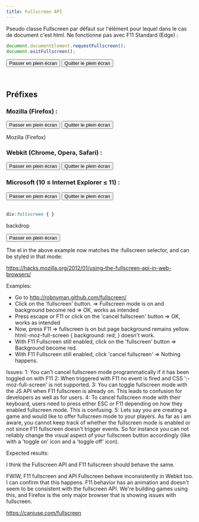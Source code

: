 ```yaml
---
title: Fullscreen API
---
```

  
<style>
#fullscreen { display:none }
#fullscreen:-moz-full-screen { display:block; color:#fff }
#fullscreen:-webkit-full-screen { display:block }
#fullscreen:fullscreen { display:block }
h1:fullscreen {
  border:1px solid #f00;
}
p:fullscreen {
font-size: 200%;
}
:fullscreen {background: green}
::backdrop {background: yellow}
html:-moz-full-screen {background: green}
:-ms-fullscreen {background: green}
::-ms-backdrop {background: yellow}
:-webkit-full-screen {background: green}
</style>

Pseudo classe Fullscreen par défaut sur l'élément pour lequel dans le cas de document c'est html. Ne fonctionne pas avec F11
Standard (Edge) : 

```javascript
document.documentElement.requestFullscreen();
document.exitFullscreen();
```

<button onclick="document.documentElement.requestFullscreen()">Passer en plein écran</button>
<button onclick="document.exitFullscreen()">Quitter le plein écran</button><br>

<span id="std"></span><br>

<script>
  std = document.getElementById("std")
  function fullscreenStatus(engine, enabled, element) {
    msg  = "Plein écran " + (enabled ? "" : "non ") + "supporté.<br>"
    msg += "Élément en plein écran : " + element
    engine.innerHTML = msg
    engine.className = (enabled ? "ok" : "ko")
  }

  fullscreenStatus(std, document.fullscreenEnabled, document.fullscreenElement)
  document.addEventListener("fullscreenchange", () => {
        fullscreenStatus(std, document.fullscreenEnabled,
        			document.fullscreenElement)})

  document.addEventListener("fullscreenerror", () => {
    std.innerHTML = "Erreur de passage en plein écran !"
    std.className = "ko" });
</script>

## Préfixes

### Mozilla (Firefox) : 

<button onclick="document.documentElement.mozRequestFullScreen()">Passer en plein écran</button>
<button onclick="document.mozCancelFullScreen()">Quitter le plein écran</button><br>

<span id="moz">Mozilla (Firefox)</span>
<br>
<script>
moz = document.getElementById("moz")
fullscreenStatus(moz, document.mozFullScreenEnabled, document.mozFullScreenElement)

document.addEventListener("mozfullscreenchange", function(){
  fullscreenStatus(moz, document.mozFullScreenEnabled,
  document.mozFullScreenElement)
});

document.addEventListener("mozfullscreenerror", function() {
  moz.innerHTML = "Erreur de passage en plein écran !"
  moz.className = "ko" 
});
</script>

### Webkit (Chrome, Opera, Safari) : 

<button onclick="document.documentElement.webkitRequestFullscreen()">Passer en plein écran</button>
<button onclick="document.webkitExitFullscreen()">Quitter le plein écran</button><br>
<span id="webkit"></span>
<script>
  webkit = document.getElementById("webkit")
  fullscreenStatus(webkit, document.webkitFullscreenEnabled, document.webkitFullscreenElement)
  document.addEventListener("webkitfullscreenchange", function(){
        fullscreenStatus(webkit, document.webkitFullscreenEnabled,
              document.webkitFullscreenElement)})
  document.addEventListener("webkitfullscreenerror", function() {
        webkit.innerHTML = "Erreur de passage en plein écran !"
        webkit.className = "ko" })
  </script>

### Microsoft (10 &le; Internet Explorer &le; 11) :

<button onclick="document.documentElement.msRequestFullscreen()">Passer en plein écran</button>
<button onclick="document.msExitFullscreen()">Quitter le plein écran</button><br>
<span id="ms"></span><br>
<script>
  ms = document.getElementById("ms")
  fullscreenStatus(ms, document.msFullscreenEnabled, document.msFullscreenElement)
  document.addEventListener("MSFullscreenChange", function(){
        fullscreenStatus(ms, document.msFullscreenEnabled,
              document.msFullscreenElement)})
  document.addEventListener("MSFullscreenError", function() {
        ms.innerHTML = "Erreur de passage en plein écran !"
        ms.className = "ko" })
</script>
  

```css
div:fullscreen { }
```




backdrop
<script>
  function isItemSupported(item, isFunc, ref){
  value = eval(item);
//	alert(item+" :\n\n"+value);		// DÃ©bug.
  if (!ref)
    ref = value;
  if (!value || value != ref){
    document.write('<br><br><span id="'+item+'"></span>');
 		eltMsg = document.getElementById(item);
//		eltMsg.innerHTML = item.slice(item.lastIndexOf('.')+1) + (isFunc?"()":"") + " non supportÃ©" + (isFunc?"e":"") + " par votre navigateur !";
    eltMsg.innerHTML = item + (isFunc?"()":"") + " non supportÃ©" + (isFunc?"e":"") + " par votre navigateur !";
    eltMsg.className = "ko";
  }
}

  isItemSupported("document.documentElement.requestFullscreen", true)
  isItemSupported("document.exitFullscreen", true)
  isItemSupported("document.fullscreenEnabled")
  isItemSupported("document.fullscreenElement")

  isItemSupported("document.documentElement.msRequestFullscreen", true)
  isItemSupported("document.msExitFullscreen", true)
  isItemSupported("document.msFullscreenEnabled")
  isItemSupported("document.msFullscreenElement")

  isItemSupported("document.documentElement.mozRequestFullScreen", true)
  isItemSupported("document.mozCancelFullScreen", true)
  isItemSupported("document.mozFullScreenEnabled")
  isItemSupported("document.mozFullScreenElement")

  isItemSupported("document.documentElement.webkitRequestFullscreen", true)
  isItemSupported("document.webkitExitFullscreen", true)
  isItemSupported("document.webkitFullscreenEnabled")
  isItemSupported("document.webkitFullscreenElement")
  */
</script>	 

<button onclick="testRequestFullScreen()">Passer en plein écran</button>

<script>
function testRequestFullScreen() {
var el = document.getElementById('fullscreen');

// use necessary prefixed versions
//el.webkitRequestFullscreen();
el.mozRequestFullScreen();
//el.msRequestFullscreen();

// finally the standard version
//el.requestFullscreen();
}          
</script>
The el in the above example now matches the :fullscreen selector, and can be styled in that mode:

https://hacks.mozilla.org/2012/01/using-the-fullscreen-api-in-web-browsers/

Examples:

- Go to http://robnyman.github.com/fullscreen/
- Click on the 'fullscreen' button. => Fullscreen mode is on and background become red => OK, works as intended
- Press escape or F11 or click on the 'cancel fullscreen' button => OK, works as intended
- Now, press F11 => fullscreen is on but page background remains yellow. html:-moz-full-screen { background: red; } doesn't work.
- With F11 Fullscreen still enabled, click on the 'fullscreen' button => Background become red.
- With F11 Fullscreen still enabled, click 'cancel fullscreen' => Nothing happens.


Issues:
1: You can't cancel fullscreen mode programmatically if it has been toggled on with F11
2: When triggered with F11 no event is fired and CSS ':-moz-full-screen' is not supported.
3: You can toggle fullscreen mode with the JS API when F11 fullscreen is already on. This leads to confusion for developers as well as for users.
4: To cancel fullscreen mode with their keyboard, users need to press either ESC or F11 depending on how they enabled fullscreen mode. This is confusing.
5: Lets say you are creating a game and would like to offer fullscreen mode to your players. As far as i am aware, you cannot keep track of whether the fullscreen mode is enabled or not since F11 fullscreen doesn't trigger events. So for instance you can not reliably change the visual aspect of your fullscreen button accordingly (like with a 'toggle on' icon and a 'toggle off' icon).


Expected results:

I think the Fullscreen API and F11 fullscreen should behave the same.

FWIW, F11 fullscreen and API Fullscreen behave inconsistently in Webkit too.
I can confirm that this happens. F11 behavior has an animation and doesn't seem to be consistent with the fullscreen API. We're building games using this, and Firefox is the only major browser that is showing issues with fullscreen.

https://caniuse.com/fullscreen
